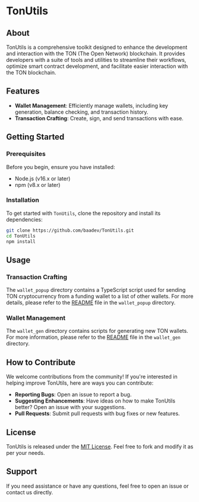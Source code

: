 
# TonUtils

## About

TonUtils is a comprehensive toolkit designed to enhance the development and interaction with the TON (The Open Network) blockchain. It provides developers with a suite of tools and utilities to streamline their workflows, optimize smart contract development, and facilitate easier interaction with the TON blockchain.

## Features

- **Wallet Management**: Efficiently manage wallets, including key generation, balance checking, and transaction history.
- **Transaction Crafting**: Create, sign, and send transactions with ease.

## Getting Started

### Prerequisites

Before you begin, ensure you have installed:
- Node.js (v16.x or later)
- npm (v8.x or later)

### Installation

To get started with `TonUtils`, clone the repository and install its dependencies:

```bash
git clone https://github.com/baadev/TonUtils.git
cd TonUtils
npm install
```

## Usage

### Transaction Crafting

The `wallet_popup` directory contains a TypeScript script used for sending TON cryptocurrency from a funding wallet to a list of other wallets. For more details, please refer to the [README](./wallet_popup/README.md) file in the `wallet_popup` directory.

### Wallet Management

The `wallet_gen` directory contains scripts for generating new TON wallets. For more information, please refer to the [README](./wallet_gen/README.md) file in the `wallet_gen` directory.

## How to Contribute

We welcome contributions from the community! If you're interested in helping improve TonUtils, here are ways you can contribute:

- **Reporting Bugs**: Open an issue to report a bug.
- **Suggesting Enhancements**: Have ideas on how to make TonUtils better? Open an issue with your suggestions.
- **Pull Requests**: Submit pull requests with bug fixes or new features.

## License

TonUtils is released under the [MIT License](LICENSE). Feel free to fork and modify it as per your needs.

## Support

If you need assistance or have any questions, feel free to open an issue or contact us directly.
